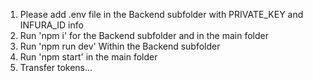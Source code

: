 1. Please add .env file in the Backend subfolder with PRIVATE_KEY and INFURA_ID info
2. Run 'npm i' for the Backend subfolder and in the main folder
3. Run 'npm run dev' Within the Backend subfolder 
4. Run 'npm start' in the main folder 
5. Transfer tokens... 
